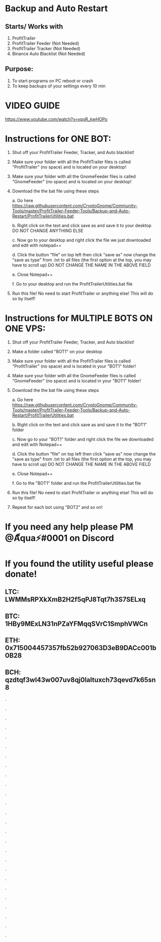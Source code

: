 # Backup and Auto Restart
## Starts/ Works with 
1. ProfitTrailer
2. ProfitTrailer Feeder (Not Needed)
3. ProfitTrailer Tracker (Not Needed)
4. Binance Auto Blacklist (Not Needed)

## Purpose:
1. To start programs on PC reboot or crash
2. To keep backups of your settings every 10 min

# VIDEO GUIDE

https://www.youtube.com/watch?v=vqoR_kwHOPo
 
# Instructions for ONE BOT:
1. Shut off your ProfitTrailer Feeder, Tracker, and Auto blacklist!
2. Make sure your folder with all the ProfitTrailer files is called "ProfitTrailer" (no space) and is located on your desktop!
2. Make sure your folder with all the GnomeFeeder files is called "GnomeFeeder" (no space) and is located on your desktop!
3. Download the the bat file using these steps

   a. Go here https://raw.githubusercontent.com/CryptoGnome/Community-Tools/master/ProfitTrailer-Feeder-Tools/Backup-and-Auto-Restart/ProfitTrailerUtilities.bat
   
   b. Right click on the text and click save as and save it to your desktop DO NOT CHANGE ANYTHING ELSE
   
   c. Now go to your desktop and right click the file we just downloaded and edit with notepad++
   
   d. Click the button "file" on top left then click "save as" now change the "save as type" from .txt to all files (the first option at the top, you may have to scroll up) DO NOT CHANGE THE NAME IN THE ABOVE FIELD
   
   e. Close Notepad++
   
   f. Go to your desktop and run the ProfitTrailerUtilities.bat file
   
4. Run this file! No need to start ProfitTrailer or anything else! This will do so by itself!

# Instructions for MULTIPLE BOTS ON ONE VPS:
1. Shut off your ProfitTrailer Feeder, Tracker, and Auto blacklist!
2. Make a folder called "BOT1" on your desktop
3. Make sure your folder with all the ProfitTrailer files is called "ProfitTrailer" (no space) and is located in your "BOT1" folder!
3. Make sure your folder with all the GnomeFeeder files is called "GnomeFeeder" (no space) and is located in your "BOT1" folder!
4. Download the the bat file using these steps

   a. Go here https://raw.githubusercontent.com/CryptoGnome/Community-Tools/master/ProfitTrailer-Feeder-Tools/Backup-and-Auto-Restart/ProfitTrailerUtilities.bat
   
   b. Right click on the text and click save as and save it to the "BOT1" folder
   
   c. Now go to your "BOT1" folder and right click the file we downloaded and edit with Notepad++
   
   d. Click the button "file" on top left then click "save as" now change the "save as type" from .txt to all files (the first option at the top, you may have to scroll up) DO NOT CHANGE THE NAME IN THE ABOVE FIELD
   
   e. Close Notepad++
   
   f. Go to the "BOT1" folder and run the ProfitTrailerUtilities.bat file
   
5. Run this file! No need to start ProfitTrailer or anything else! This will do so by itself!

6. Repeat for each bot using "BOT2" and so on!

# If you need any help please PM @A็qua⚡#0001 on Discord

# If you found the utility useful please donate!

## LTC: LWMMsRPXkXmB2H2f5qPJ8Tqt7h3S7SELxq

## BTC: 1HBy9MExLN31nPZaYFMqqSVrC1SmphVWCn

## ETH: 0x715004457357fb52b927063D3eB9DACc001b0B28

## BCH: qzdtqf3wl43w007uv8qj0laltuxch73qevd7k65sn8

.

.

.

.

.

.

.

.

.

.

.

.

.

.

.

.

.

.

.

.

.

.

.

.

.

.

